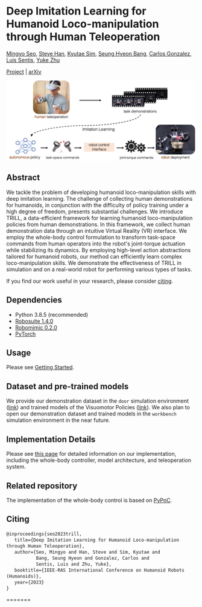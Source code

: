 # Deep Imitation Learning for Humanoid Loco-manipulation through Human Teleoperation
[Mingyo Seo](https://mingyoseo.com), [Steve Han](https://www.linkedin.com/in/stevehan2001), [Kyutae Sim](https://www.linkedin.com/in/kyutae-sim-888593166), [Seung Hyeon Bang](https://sites.utexas.edu/hcrl/people/), [Carlos Gonzalez](https://sites.utexas.edu/hcrl/people/), [Luis Sentis](https://sites.google.com/view/lsentis), [Yuke Zhu](https://www.cs.utexas.edu/~yukez)

[Project](https://ut-austin-rpl.github.io/TRILL) | [arXiv](https://arxiv.org/abs/2309.01952)

![intro](docs/imgs/approach.png)

## Abstract
We tackle the problem of developing humanoid loco-manipulation skills with deep imitation learning. The challenge of collecting human demonstrations for humanoids, in conjunction with the difficulty of policy training under a high degree of freedom, presents substantial challenges. We introduce TRILL, a data-efficient framework for learning humanoid loco-manipulation policies from human demonstrations. In this framework, we collect human demonstration data through an intuitive Virtual Reality (VR) interface. We employ the whole-body control formulation to transform task-space commands from human operators into the robot's joint-torque actuation while stabilizing its dynamics. By employing high-level action abstractions tailored for humanoid robots, our method can efficiently learn complex loco-manipulation skills. We demonstrate the effectiveness of TRILL in simulation and on a real-world robot for performing various types of tasks. 

If you find our work useful in your research, please consider [citing](#citing).


## Dependencies
- Python 3.8.5 (recommended)
- [Robosuite  1.4.0](https://github.com/ARISE-Initiative/robosuite/tree/v1.4)
- [Robomimic 0.2.0](https://github.com/ARISE-Initiative/robomimic/tree/v0.2.0)
- [PyTorch](https://github.com/pytorch/pytorch)


## Usage

Please see [Getting Started](docs/Getting-Started.md).


## Dataset and pre-trained models
We provide our demonstration dataset in the `door` simulation environment ([link](https://utexas.box.com/s/3610huk9fu33m6wic16oe7crx8cahpl8)) and trained models of the Visuomotor Policies ([link](https://utexas.box.com/s/qn3156sxpejx4zf4piq5zh97srl5zcto)). We also plan to open our demonstration dataset and trained models in the `workbench` simulation environment in the near future.


## Implementation Details
Please see [this page](docs/Implementation-Details.md) for detailed information on our implementation, including the whole-body controller, model architecture, and teleoperation system.


## Related repository
The implementation of the whole-body control is based on [PyPnC](https://github.com/junhyeokahn/PyPnC).


## Citing
```
@inproceedings{seo2023trill,
   title={Deep Imitation Learning for Humanoid Loco-manipulation through Human Teleoperation},
   author={Seo, Mingyo and Han, Steve and Sim, Kyutae and 
           Bang, Seung Hyeon and Gonzalez, Carlos and 
           Sentis, Luis and Zhu, Yuke},
   booktitle={IEEE-RAS International Conference on Humanoid Robots (Humanoids)},
   year={2023}
}
```
=======


